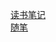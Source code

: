 [读书笔记](https://tianlujun.github.io/reading-notes)   <br>
[随笔](https://tianlujun.github.io/reading-notes/Essay)
